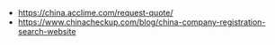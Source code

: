 * https://china.acclime.com/request-quote/
* https://www.chinacheckup.com/blog/china-company-registration-search-website
